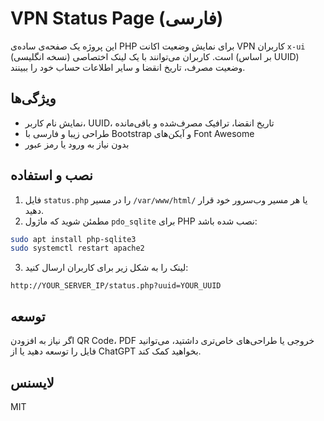 # VPN Status Page (فارسی)

این پروژه یک صفحه‌ی ساده‌ی PHP برای نمایش وضعیت اکانت VPN کاربران `x-ui` (نسخه انگلیسی) است. کاربران می‌توانند با یک لینک اختصاصی (بر اساس UUID) وضعیت مصرف، تاریخ انقضا و سایر اطلاعات حساب خود را ببینند.

## ویژگی‌ها
- نمایش نام کاربر، UUID، تاریخ انقضا، ترافیک مصرف‌شده و باقی‌مانده
- طراحی زیبا و فارسی با Bootstrap و آیکن‌های Font Awesome
- بدون نیاز به ورود یا رمز عبور

## نصب و استفاده

1. فایل `status.php` را در مسیر `/var/www/html/` یا هر مسیر وب‌سرور خود قرار دهید.
2. مطمئن شوید که ماژول `pdo_sqlite` برای PHP نصب شده باشد:

```bash
sudo apt install php-sqlite3
sudo systemctl restart apache2
```

3. لینک را به شکل زیر برای کاربران ارسال کنید:

```
http://YOUR_SERVER_IP/status.php?uuid=YOUR_UUID
```

## توسعه

اگر نیاز به افزودن QR Code، PDF خروجی یا طراحی‌های خاص‌تری داشتید، می‌توانید فایل را توسعه دهید یا از ChatGPT بخواهید کمک کند.

## لایسنس

MIT
